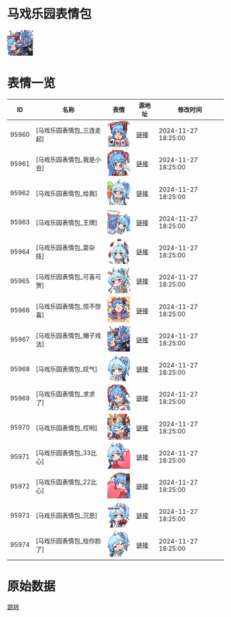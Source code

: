 # 马戏乐园表情包

<img src="./cover.png" height="60" alt="cover" />

# 表情一览

|ID|名称|表情|源地址|修改时间|
|----|----|----|----|----|
|95960|[马戏乐园表情包_三连走起]|<img src="./pic/095960_%5B马戏乐园表情包_三连走起%5D.png" height="60" alt="三连走起"/>|[链接](https://i0.hdslb.com/bfs/garb/7bebd4711382ce006f3644304e007bf38fcf86cf.png)|2024-11-27 18:25:00|
|95961|[马戏乐园表情包_我是小丑]|<img src="./pic/095961_%5B马戏乐园表情包_我是小丑%5D.png" height="60" alt="我是小丑"/>|[链接](https://i0.hdslb.com/bfs/garb/4d3ea1370482ed8eedf1103ff8ef820affb3f885.png)|2024-11-27 18:25:00|
|95962|[马戏乐园表情包_给我]|<img src="./pic/095962_%5B马戏乐园表情包_给我%5D.png" height="60" alt="给我"/>|[链接](https://i0.hdslb.com/bfs/garb/f26f7976b526dc822ebe53c973b424da442f041c.png)|2024-11-27 18:25:00|
|95963|[马戏乐园表情包_王牌]|<img src="./pic/095963_%5B马戏乐园表情包_王牌%5D.png" height="60" alt="王牌"/>|[链接](https://i0.hdslb.com/bfs/garb/32ddc38e6648a8cd1fd8a3da1f6ddcbdc4a4b1ee.png)|2024-11-27 18:25:00|
|95964|[马戏乐园表情包_耍杂技]|<img src="./pic/095964_%5B马戏乐园表情包_耍杂技%5D.png" height="60" alt="耍杂技"/>|[链接](https://i0.hdslb.com/bfs/garb/6a2658cf0bbb463e2b10b61a59bca9a2941234fd.png)|2024-11-27 18:25:00|
|95965|[马戏乐园表情包_可喜可贺]|<img src="./pic/095965_%5B马戏乐园表情包_可喜可贺%5D.png" height="60" alt="可喜可贺"/>|[链接](https://i0.hdslb.com/bfs/garb/fb1c65667ad198f4c99b257a64ccab6a440403c5.png)|2024-11-27 18:25:00|
|95966|[马戏乐园表情包_惊不惊喜]|<img src="./pic/095966_%5B马戏乐园表情包_惊不惊喜%5D.png" height="60" alt="惊不惊喜"/>|[链接](https://i0.hdslb.com/bfs/garb/7d4e1b2fc5d40ce6210998bab04f6df149ffd952.png)|2024-11-27 18:25:00|
|95967|[马戏乐园表情包_帽子戏法]|<img src="./pic/095967_%5B马戏乐园表情包_帽子戏法%5D.png" height="60" alt="帽子戏法"/>|[链接](https://i0.hdslb.com/bfs/garb/d2eaae17613fc63f6cf3f0ae1db2a6e37dee5da9.png)|2024-11-27 18:25:00|
|95968|[马戏乐园表情包_叹气]|<img src="./pic/095968_%5B马戏乐园表情包_叹气%5D.png" height="60" alt="叹气"/>|[链接](https://i0.hdslb.com/bfs/garb/fb04a57c4d164cb127f54dda590cd9d3b46ba8b3.png)|2024-11-27 18:25:00|
|95969|[马戏乐园表情包_求求了]|<img src="./pic/095969_%5B马戏乐园表情包_求求了%5D.png" height="60" alt="求求了"/>|[链接](https://i0.hdslb.com/bfs/garb/c409e44f0a032692c3ef92a4e697a74120656c07.png)|2024-11-27 18:25:00|
|95970|[马戏乐园表情包_哎哟]|<img src="./pic/095970_%5B马戏乐园表情包_哎哟%5D.png" height="60" alt="哎哟"/>|[链接](https://i0.hdslb.com/bfs/garb/4551fc8903a26470dbce487c98b8109d03e78d99.png)|2024-11-27 18:25:00|
|95971|[马戏乐园表情包_33比心]|<img src="./pic/095971_%5B马戏乐园表情包_33比心%5D.png" height="60" alt="33比心"/>|[链接](https://i0.hdslb.com/bfs/garb/586facb4d16ba0abac813a4ac330f42d3d2e2ed6.png)|2024-11-27 18:25:00|
|95972|[马戏乐园表情包_22比心]|<img src="./pic/095972_%5B马戏乐园表情包_22比心%5D.png" height="60" alt="22比心"/>|[链接](https://i0.hdslb.com/bfs/garb/86e50276b076c9aa1473894086390b15a76ca370.png)|2024-11-27 18:25:00|
|95973|[马戏乐园表情包_沉思]|<img src="./pic/095973_%5B马戏乐园表情包_沉思%5D.png" height="60" alt="沉思"/>|[链接](https://i0.hdslb.com/bfs/garb/e135c366032e601ee04af44b964b0dd980deb022.png)|2024-11-27 18:25:00|
|95974|[马戏乐园表情包_给你脸了]|<img src="./pic/095974_%5B马戏乐园表情包_给你脸了%5D.png" height="60" alt="给你脸了"/>|[链接](https://i0.hdslb.com/bfs/garb/a10f137c477a74fd95244056abd1ef71e8b0532e.png)|2024-11-27 18:25:00|

# 原始数据

[跳转](./raw.json)

